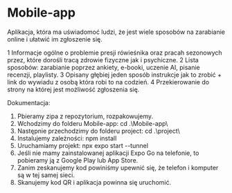 # Mobile-app

Aplikacja, która ma uświadomoć ludzi, że jest wiele sposobów na zarabianie online i ułatwić im zgłoszenie się.

1 Informacje ogólne o problemie presji rówieśnika oraz pracah sezonowych przez, które dorośli tracą zdrowie fizyczne jak i psychiczne.
2 Lista sposobów: zarabianie poprzez ankiety, e-booki, uczenie AI, pisanie recenzji, playlisty.
3 Opisany głębiej jeden sposób instrukcje jak to zrobić + link do wywiadu z osobą która robi to na codzień.
4 Przekierowanie do strony na której jest możliwość zgłoszenia się.

Dokumentacja:

1. Pbieramy zipa z repozytorium, rozpakowujemy.
2. Wchodzimy do folderu Mobile-app: cd .\Mobile-app\
3. Następnie przechodzimy do folderu project: cd .\project\
4. Instalujemy zależności: npm install
5. Uruchamiamy projekt: npx expo start --tunnel
6. Jeśli nie mamy zainstalowanej aplikacji Expo Go na telefonie, to pobieramy ją z Google Play lub App Store.
7. Zanim zeskanujemy kod powiniśmy upewnić się, że telefon i komputer są w tej samej sieci.
8. Skanujemy kod QR i aplikacja powinna się uruchomić.
